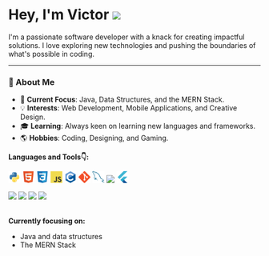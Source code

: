 # Hey, I'm Victor <img src="https://media.giphy.com/media/hvRJCLFzcasrR4ia7z/giphy.gif" width="25px">

I'm a passionate software developer with a knack for creating impactful solutions. I love exploring new technologies and pushing the boundaries of what's possible in coding.

---

### 🚀 About Me
* 🌱 **Current Focus**: Java, Data Structures, and the MERN Stack.
* 💡 **Interests**: Web Development, Mobile Applications, and Creative Design.
* 🎓 **Learning**: Always keen on learning new languages and frameworks.
* 🌎 **Hobbies**: Coding, Designing, and Gaming.

**Languages and Tools👇:**

<code><img height="24" src="https://github.com/devicons/devicon/blob/master/icons/python/python-original.svg"></code>
<code><img height="24" src="https://github.com/devicons/devicon/blob/master/icons/html5/html5-original.svg"></code>
<code><img height="24" src="https://github.com/devicons/devicon/blob/master/icons/css3/css3-original.svg"></code>
<code><img height="24" src="https://github.com/devicons/devicon/blob/master/icons/javascript/javascript-original.svg"></code>
<code><img height="24" src="https://github.com/devicons/devicon/blob/master/icons/c/c-original.svg"></code>
<code><img height="24" src="https://github.com/devicons/devicon/blob/master/icons/git/git-original.svg"></code>
<code><img height="24" src="https://github.com/devicons/devicon/blob/master/icons/mysql/mysql-original.svg"></code>
<code><img height="24" src="https://img.icons8.com/color/452/dart.png"></code>
<code><img height="24" src="https://github.com/devicons/devicon/blob/master/icons/flutter/flutter-original.svg"></code>


<code><img height="24" src="https://upload.wikimedia.org/wikipedia/commons/a/af/Adobe_Photoshop_CC_icon.svg"></code>
<code><img height="24" src="https://upload.wikimedia.org/wikipedia/commons/f/fb/Adobe_Illustrator_CC_icon.svg"></code>
<code><img height="24" src="https://upload.wikimedia.org/wikipedia/commons/4/40/Adobe_Premiere_Pro_CC_icon.svg"></code>
<code><img height="24" src="https://upload.wikimedia.org/wikipedia/commons/c/c2/Adobe_XD_CC_icon.svg"></code>
<br><br>

**Currently focusing on:**
 * Java and data structures 
 * The MERN Stack
